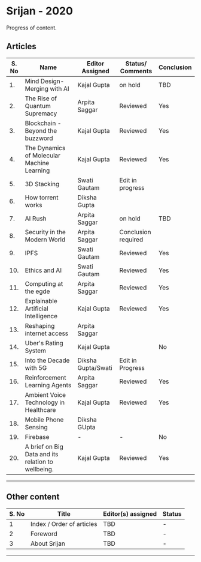 # Srijan - 2020

Progress of content.

## Articles


| S. No | Name                                      | Editor Assigned |  Status/ Comments | Conclusion|
|------ |-------------------------------------------|---------------- |---------|-----------|
|1.     |Mind Design-Merging with AI                | Kajal Gupta     | on hold |  TBD |
|2.     |The Rise of Quantum Supremacy              | Arpita Saggar   |Reviewed | Yes |
|3.     |Blockchain - Beyond the buzzword           | Kajal Gupta     |Reviewed| Yes|
|4.     |The Dynamics of Molecular Machine Learning | Kajal Gupta     |Reviewed |  Yes|
|5.     |3D Stacking                                | Swati Gautam    | Edit in progress  |  ||
|6.     |How torrent works                          | Diksha Gupta    | |     ||
|7.     |AI Rush                                    | Arpita Saggar   | on hold | TBD|
|8.     |Security in the Modern World               | Arpita Saggar   |Conclusion required ||
|9.     | IPFS                                      | Swati Gautam    | Reviewed |Yes|
|10.    |Ethics and AI                              | Swati Gautam    |  Reviewed    |Yes|
|11.    |Computing at the egde                      | Arpita Saggar   | Reviewed| Yes|
|12.    |Explainable Artificial Intelligence        | Kajal Gupta     |Reviewed| Yes| 
|13.    |Reshaping internet access                  | Arpita Saggar   | ||
|14.    |Uber's Rating System                       | Kajal Gupta     | |No|
|15.    |Into the Decade with 5G                    | Diksha Gupta/Swati| Edit in Progress| |     ||
|16.    |Reinforcement Learning Agents              | Arpita Saggar   | Reviewed | Yes|
|17.    |Ambient Voice Technology in Healthcare     | Kajal Gupta     | Reviewed| Yes|
|18.    |Mobile Phone Sensing                       | Diksha GUpta               |      ||
|19.    |Firebase                                   |    -            |  -    |No|
|20.    |A brief on Big Data and its relation to wellbeing.| Kajal Gupta| Reviewed | Yes |
---

## Other content

| S. No | Title                     | Editor(s) assigned | Status |
| ----  | ------------------------- | ------------------ | ------ |
| 1     | Index / Order of articles | TBD                | -      |
| 2     | Foreword                  | TBD                | -      |
| 3     | About Srijan              | TBD                | -      |

---


